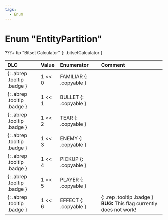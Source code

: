 ```yaml
---
tags:
  - Enum
---
```

# Enum "EntityPartition"

???+ tip "Bitset Calculator"
    [](#){: .bitsetCalculator }

|DLC|Value|Enumerator|Comment|
|:--|:--|:--|:--|
|[ ](#){: .abrep .tooltip .badge }|1 << 0 |FAMILIAR {: .copyable } |  |
|[ ](#){: .abrep .tooltip .badge }|1 << 1 |BULLET {: .copyable } |  |
|[ ](#){: .abrep .tooltip .badge }|1 << 2 |TEAR {: .copyable } |  |
|[ ](#){: .abrep .tooltip .badge }|1 << 3 |ENEMY {: .copyable } |  |
|[ ](#){: .abrep .tooltip .badge }|1 << 4 |PICKUP {: .copyable } |  |
|[ ](#){: .abrep .tooltip .badge }|1 << 5 |PLAYER {: .copyable } |  |
|[ ](#){: .abrep .tooltip .badge }|1 << 6 |EFFECT {: .copyable } | [](#){: .rep .tooltip .badge } **BUG:** This flag currently does not work! |
